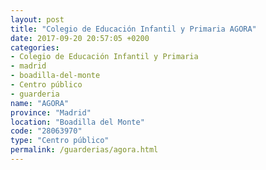 ```yaml
---
layout: post
title: "Colegio de Educación Infantil y Primaria AGORA"
date: 2017-09-20 20:57:05 +0200
categories:
- Colegio de Educación Infantil y Primaria
- madrid
- boadilla-del-monte
- Centro público
- guarderia
name: "AGORA"
province: "Madrid"
location: "Boadilla del Monte"
code: "28063970"
type: "Centro público"
permalink: /guarderias/agora.html
---
```

